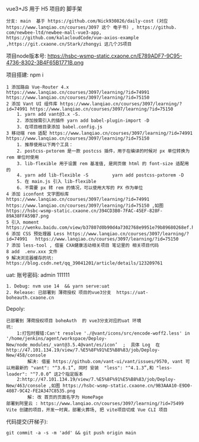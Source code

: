 vue3+JS 用于 H5 项目的 脚手架

    分支: main  基于 https://github.com/Nick930826/daily-cost (对应 https://www.lanqiao.cn/courses/3097 这个 电子书) , https://github.
    com/newbee-ltd/newbee-mall-vue3-app, https://github.com/kalacloudCode/vue-axios-example ,https://git.cxaone.cn/Stark/zhongyi 这几个JS项目

项目node版本号: https://hsbc-wsmp-static.cxaone.cn/E789ADF7-9C95-4736-8302-3B4F65B1771B.png

项目搭建:  npm  i
        
    1 添加路由 Vue-Router 4.x  https://www.lanqiao.cn/courses/3097/learning/?id=74991  https://www.lanqiao.cn/courses/3097/learning/?id=75150
    2 添加 Vant UI 组件库 https://www.lanqiao.cn/courses/3097/learning/?id=74991 https://www.lanqiao.cn/courses/3097/learning/?id=75150
        1. yarn add vant@3.x -S.  
        2. 添加按需引入的插件 yarn add babel-plugin-import -D
        3. 在项目根目录添加 babel.config.js
    3 移动端 rem 适配 https://www.lanqiao.cn/courses/3097/learning/?id=74991  https://www.lanqiao.cn/courses/3097/learning/?id=75150
        1. 推荐使用以下两个工具：
        2. postcss-pxtorem 是一款 postcss 插件，用于在编译的时候对 px 单位转换为 rem 单位时使用
        3. lib-flexible 用于设置 rem 基准值, 是网页做 html 的 font-size 适配用的
        4. yarn add lib-flexible -S         yarn add postcss-pxtorem -D
        5. 在 main.js 引入 lib-flexible
        6. 不需要 px 转 rem 的情况，可以使用大写的 PX 作为单位
    4 添加 iconfont 文字图标库 https://www.lanqiao.cn/courses/3097/learning/?id=74991  https://www.lanqiao.cn/courses/3097/learning/?id=75150 ,如图 https://hsbc-wsmp-static.cxaone.cn/394CD3B0-7FAC-45EF-828F-89A38FFA59B7.png
    5 引入 moment https://wenku.baidu.com/view/b37807d0b90d4a7302768e9951e79b89680268ef.html
    6 添加 CSS 预处理器 Less https://www.lanqiao.cn/courses/3097/learning/?id=74991   https://www.lanqiao.cn/courses/3097/learning/?id=75150
    7 添加 less-tool , 借鉴 CXA健康活动相关项目 笔记里的 相关项目代码
    8 add  .env.xxx 文件
    9 解决浏览器缓存的坑: https://blog.csdn.net/qq_39041201/article/details/123209761

uat: 账号密码: admin  111111
    
    1. Debug: nvm use 14  && yarn serve:uat
    2. Release: 已部署到 薄荷授权 项目的vue3分支  https://uat-boheauth.cxaone.cn

Depoly: 

    已部署到 薄荷授权项目 boheAuth  的 vue3分支对应的uat 环境
    坑:
        1:打包时报错:Can't resolve './@vant/icons/src/encode-woff2.less' in '/home/jenkins/agent/workspace/Deploy-New/node_modules/_vant@3.5.4@vant/es/icon’  ;  具体 Log  在 http://47.101.134.19/view/7.%E5%8F%91%E5%B8%83/job/Deploy-New/458/console 
            解决: 借鉴 https://github.com/vant-ui/vant/issues/9570, vant 可以用最新的 "vant": "^3.6.1”, 同时 安装  "less": "^4.1.3”,和 "less-loader": "^7.0.0” 这2个指定版本
        2:http://47.101.134.19/view/7.%E5%8F%91%E5%B8%83/job/Deploy-New/463/console ,如图 https://hsbc-wsmp-static.cxaone.cn/9B3AAA10-E9D0-4087-9C42-FE2A347C8535.png
            解: 改 首页的页面名字为 HomePage
    部署到阿里云 : https://www.lanqiao.cn/courses/3097/learning/?id=75499  Vite 创建的项目，开发一时爽，部署火葬场, 把 vite项目切成 Vue CLI 项目

代码提交(开梯子):  
    
    git commit -a -s -m 'add' && git push origin main

